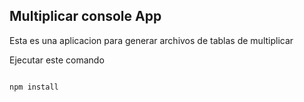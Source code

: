 

## Multiplicar console App

Esta es una aplicacion para generar archivos de  tablas de 
multiplicar

Ejecutar este comando

```

npm install
```